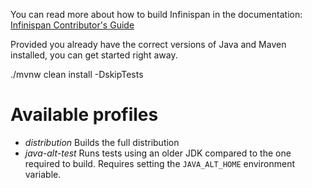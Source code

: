 You can read more about how to build Infinispan in the documentation: [Infinispan Contributor's Guide](https://infinispan.org/docs/dev/titles/contributing/contributing.html)

Provided you already have the correct versions of Java and Maven installed, you can get started right away.

  ./mvnw clean install -DskipTests

Available profiles
==================

* *distribution* Builds the full distribution
* *java-alt-test* Runs tests using an older JDK compared to the one required to build. Requires setting the `JAVA_ALT_HOME` environment variable. 

